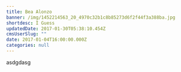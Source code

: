 ```yaml
---
title: Bea Alonzo
banner: /img/1452214563_20_4970c32b1c8b85273d6f2f44f3a388ba.jpg
shortdesc: I Guess
updatedDate: 2017-01-30T05:38:10.454Z
cmsUserSlug: ""
date: 2017-01-04T16:00:00.000Z
categories: null
---
```


asdgdasg